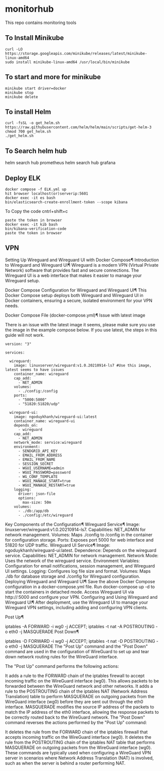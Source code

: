# monitorhub
This repo contains monitoring tools

## To Install Minikube
``` 
curl -LO https://storage.googleapis.com/minikube/releases/latest/minikube-linux-amd64
sudo install minikube-linux-amd64 /usr/local/bin/minikube
```

## To start and more for minikube 
```
minikube start driver=docker
minikube stop
minikube delete
```

## To install Helm
```
curl -fsSL -o get_helm.sh https://raw.githubusercontent.com/helm/helm/main/scripts/get-helm-3
chmod 700 get_helm.sh
./get_helm.sh
```

## To Search helm hub

helm search hub prometheus
helm search hub grafana

## Deploy ELK
```
docker compose -f ELK.yml up
hit browser localhost(or)serverip:5601
docker exec -it es bash
bin/elasticsearch-create-enrollment-token --scope kibana
```
To Copy the code cntrl+shift+c

```
paste the token in browser
docker exec -it kib bash
bin/kibana-verification-code
paste the token in browser
```

## VPN
Setting Up Wireguard and Wireguard UI with Docker Compose¶
Introduction to Wireguard and Wireguard UI¶
Wireguard is a modern VPN (Virtual Private Network) software that provides fast and secure connections. The Wireguard UI is a web interface that makes it easier to manage your Wireguard setup.

Docker Compose Configuration for Wireguard and Wireguard UI¶
This Docker Compose setup deploys both Wireguard and Wireguard UI in Docker containers, ensuring a secure, isolated environment for your VPN needs.

Docker Compose File (docker-compose.yml)¶
Issue with latest image

There is an issue with the latest image it seems, please make sure you use the image in the example compose below. If you use latest, the steps in this guide will not work.

```
version: "3"

services:

  wireguard:
    image: linuxserver/wireguard:v1.0.20210914-ls7 #Use this image, latest seems to have issues
    container_name: wireguard
    cap_add:
      - NET_ADMIN
    volumes:
      - ./config:/config
    ports:
      - "5000:5000"
      - "51820:51820/udp"

  wireguard-ui:
    image: ngoduykhanh/wireguard-ui:latest
    container_name: wireguard-ui
    depends_on:
      - wireguard
    cap_add:
      - NET_ADMIN
    network_mode: service:wireguard
    environment:
      - SENDGRID_API_KEY
      - EMAIL_FROM_ADDRESS
      - EMAIL_FROM_NAME
      - SESSION_SECRET
      - WGUI_USERNAME=admin
      - WGUI_PASSWORD=password
      - WG_CONF_TEMPLATE
      - WGUI_MANAGE_START=true
      - WGUI_MANAGE_RESTART=true
    logging:
      driver: json-file
      options:
        max-size: 50m
    volumes:
      - ./db:/app/db
      - ./config:/etc/wireguard
```
Key Components of the Configuration¶
Wireguard Service¶
Image: linuxserver/wireguard:v1.0.20210914-ls7.
Capabilities: NET_ADMIN for network management.
Volumes: Maps ./config to /config in the container for configuration storage.
Ports: Exposes port 5000 for web interface and 51820 for UDP traffic.
Wireguard UI Service¶
Image: ngoduykhanh/wireguard-ui:latest.
Dependence: Depends on the wireguard service.
Capabilities: NET_ADMIN for network management.
Network Mode: Uses the network of the wireguard service.
Environment Variables: Configuration for email notifications, session management, and Wireguard UI settings.
Logging: Configures log file size and format.
Volumes: Maps ./db for database storage and ./config for Wireguard configuration.
Deploying Wireguard and Wireguard UI¶
Save the above Docker Compose configuration in a docker-compose.yml file.
Run docker-compose up -d to start the containers in detached mode.
Access Wireguard UI via http://<host-ip>:5000 and configure your VPN.
Configuring and Using Wireguard and Wireguard UI¶
After deployment, use the Wireguard UI to manage your Wireguard VPN settings, including adding and configuring VPN clients.

Post Up¶

iptables -A FORWARD -i wg0 -j ACCEPT; iptables -t nat -A POSTROUTING -o eth0 -j MASQUERADE
Post Down¶

iptables -D FORWARD -i wg0 -j ACCEPT; iptables -t nat -D POSTROUTING -o eth0 -j MASQUERADE
The "Post Up" command and the "Post Down" command are used in the configuration of WireGuard to set up and tear down network routing rules for the WireGuard interface.

The "Post Up" command performs the following actions:

It adds a rule to the FORWARD chain of the iptables firewall to accept incoming traffic on the WireGuard interface (wg0). This allows packets to be forwarded between the WireGuard network and other networks.
It adds a rule to the POSTROUTING chain of the iptables NAT (Network Address Translation) table to perform MASQUERADE on outgoing packets from the WireGuard interface (wg0) before they are sent out through the eth0 interface. MASQUERADE modifies the source IP address of the packets to match the IP address of the eth0 interface, allowing the response packets to be correctly routed back to the WireGuard network.
The "Post Down" command reverses the actions performed by the "Post Up" command:

It deletes the rule from the FORWARD chain of the iptables firewall that accepts incoming traffic on the WireGuard interface (wg0).
It deletes the rule from the POSTROUTING chain of the iptables NAT table that performs MASQUERADE on outgoing packets from the WireGuard interface (wg0).
These commands are typically used when configuring a WireGuard VPN server in scenarios where Network Address Translation (NAT) is involved, such as when the server is behind a router performing NAT.

